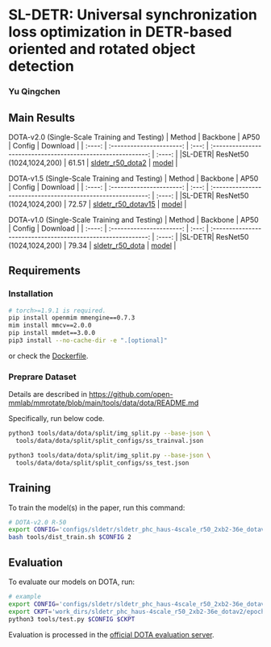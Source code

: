 # SL-DETR: Universal synchronization loss optimization in DETR-based oriented and rotated object detection


### Yu Qingchen


## Main Results
DOTA-v2.0 (Single-Scale Training and Testing)
| Method |         Backbone         | AP50  |                            Config                          | Download |
| :----: | :----------------------: | :---: | :----------------------------------------------------------: |  :----: |
|SL-DETR| ResNet50 (1024,1024,200) | 61.51 |    [sldetr_r50_dota2](configs/sldetr/sldetr_phc_haus-4scale_r50_2xb2-36e_dotav2.py)      |  [model]() |

DOTA-v1.5 (Single-Scale Training and Testing)
| Method |         Backbone         | AP50  |                            Config                          | Download |
| :----: | :----------------------: | :---: | :----------------------------------------------------------: |  :----: |
|SL-DETR| ResNet50 (1024,1024,200) | 72.57 |    [sldetr_r50_dotav15](configs/sldetr/sldetr_phc_haus-4scale_r50_2xb2-36e_dotav15.py)      |  [model]() |

DOTA-v1.0 (Single-Scale Training and Testing)
| Method |         Backbone         | AP50  |                            Config                          | Download |
| :----: | :----------------------: | :---: | :----------------------------------------------------------: |  :----: |
|SL-DETR| ResNet50 (1024,1024,200) | 79.34 |    [sldetr_r50_dota](configs/sldetr/sldetr_phc_haus-4scale_r50_2xb2-36e_dota.py)      |  [model]() |


## Requirements

### Installation
```bash
# torch>=1.9.1 is required.
pip install openmim mmengine==0.7.3
mim install mmcv==2.0.0
pip install mmdet==3.0.0
pip3 install --no-cache-dir -e ".[optional]"
```
or check the [Dockerfile](docker/Dockerfile).


### Preprare Dataset
Details are described in https://github.com/open-mmlab/mmrotate/blob/main/tools/data/dota/README.md

Specifically, run below code.

```bash
python3 tools/data/dota/split/img_split.py --base-json \
  tools/data/dota/split/split_configs/ss_trainval.json

python3 tools/data/dota/split/img_split.py --base-json \
  tools/data/dota/split/split_configs/ss_test.json
```


## Training

To train the model(s) in the paper, run this command:

```bash
# DOTA-v2.0 R-50
export CONFIG='configs/sldetr/sldetr_phc_haus-4scale_r50_2xb2-36e_dotav2.py'
bash tools/dist_train.sh $CONFIG 2
```

## Evaluation

To evaluate our models on DOTA, run:

```bash
# example
export CONFIG='configs/sldetr/sldetr_phc_haus-4scale_r50_2xb2-36e_dotav2.py'
export CKPT='work_dirs/sldetr_phc_haus-4scale_r50_2xb2-36e_dotav2/epoch_36.pth'
python3 tools/test.py $CONFIG $CKPT
```
Evaluation is processed in the [official DOTA evaluation server](https://captain-whu.github.io/DOTA/evaluation.html).



